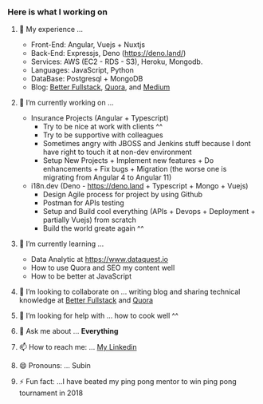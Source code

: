### Here is what I working on 

1. 🔭 My experience ...
    - Front-End: Angular, Vuejs + Nuxtjs
    - Back-End: Expressjs, Deno (https://deno.land/)
    - Services: AWS (EC2 - RDS - S3), Heroku, Mongodb.
    - Languages: JavaScript, Python
    - DataBase: Postgresql + MongoDB
    - Blog: [Better Fullstack](https://betterfullstack.com/), [Quora](https://www.quora.com/q/cgbxrlafulcelfjr?invite_code=WQivlx6TRLlqqnzZ1VHv), and [Medium](https://medium.com/@transonhoang)
2. 👋 I’m currently working on ...
    - Insurance Projects (Angular + Typescript)
        - Try to be nice at work with clients ^^
        - Try to be supportive with colleagues 
        - Sometimes angry with JBOSS and Jenkins stuff because I dont have right to touch it at non-dev environment
        - Setup New Projects + Implement new features + Do enhancements + Fix bugs + Migration (the worse one is migrating from Angular 4 to Angular 11)
    - i18n.dev (Deno - https://deno.land + Typescript + Mongo + Vuejs)
        - Design Agile process for project by using Github
        - Postman for APIs testing
        - Setup and Build cool everything (APIs + Devops + Deployment + partially Vuejs) from scratch
        - Build the world greate again ^^
        
3. 🌱 I’m currently learning ...
    - Data Analytic at https://www.dataquest.io
    - How to use Quora and SEO my content well
    - How to be better at JavaScript
    
4. 👯 I’m looking to collaborate on ... writing blog and sharing technical knowledge at [Better Fullstack](https://betterfullstack.com/) and [Quora](https://www.quora.com/q/cgbxrlafulcelfjr?invite_code=WQivlx6TRLlqqnzZ1VHv)
5. 🤔 I’m looking for help with ... how to cook well ^^
6. 💬 Ask me about ... **Everything**
7. 📫 How to reach me: ... [My Linkedin](https://www.linkedin.com/in/hoangtranson/)
8. 😄 Pronouns: ... Subin
9. ⚡ Fun fact: ...I have beated my ping pong mentor to win ping pong tournament in 2018
